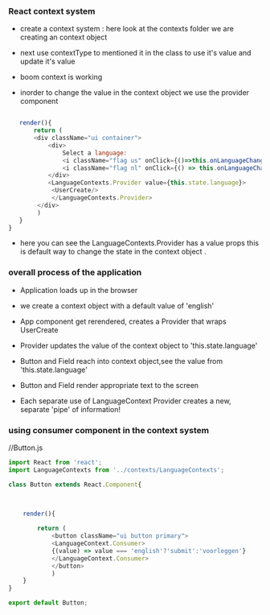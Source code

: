 ### React context system

- create a context system : here look at the contexts folder we are creating an context object
- next use contextType to mentioned it in the class to use it's value and update it's value
- boom context is working 

- inorder to change the value in the context object we use the provider component


```js

   render(){
       return (
       <div className="ui container">
           <div>
               Select a language:
               <i className="flag us" onClick={()=>this.onLanguageChange('english')}/>
               <i className="flag nl" onClick={() => this.onLanguageChange('dutch')}/>
           </div>
           <LanguageContexts.Provider value={this.state.language}>
            <UserCreate/>
            </LanguageContexts.Provider>
        </div>
        )
   } 
}
```
- here you can see the LanguageContexts.Provider has a value props this is default way to change 
the state in the context object .

### overall process of the application

- Application loads up in the browser
- we create a context object with a default value of 'english'
- App component get rerendered, creates a Provider that wraps UserCreate
- Provider updates the value of the context object to 'this.state.language'
- Button and Field reach into context object,see the value from 'this.state.language'
- Button and Field render appropriate text to the screen 



- Each separate use of LanguageContext Provider creates a new, separate 'pipe' of information!



### using consumer component in the context system

//Button.js
```js
import React from 'react';
import LanguageContexts from '../contexts/LanguageContexts';

class Button extends React.Component{

     

    render(){
         
        return (
            <button className="ui button primary">
            <LanguageContext.Consumer>
            {(value) => value === 'english'?'submit':'voorleggen'}
            </LanguageContext.Consumer>
            </button>
            )
    }
}

export default Button;
```